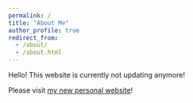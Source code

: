 ```yaml
---
permalink: /
title: "About Me"
author_profile: true
redirect_from: 
  - /about/
  - /about.html
---
```


Hello!
This website is currently not updating anymore!

Please visit [my new personal website](https://sites.google.com/view/hshi-speech)!




<div id="hidden-container" style="display: none;">
  <script type='text/javascript' id='clustrmaps' src='//cdn.clustrmaps.com/map_v2.js?cl=ffffff&w=a&t=n&d=mWphCyX22pe_P6KJ9gE87HPH3R3G0Mw9GPb6-s3jzU4&co=2d78ad&cmo=3acc3a&cmn=ff5353&ct=ffffff'></script>
</div>
